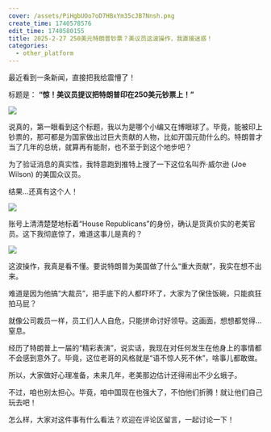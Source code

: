 ```yaml
---
cover: /assets/PiHgbUOo7oD7HBxYm35cJB7Nnsh.png
create_time: 1740578576
edit_time: 1740580155
title: 2025-2-27 250美元特朗普钞票？美议员这波操作，我直接迷惑！
categories:
  - other_platform
---
```



最近看到一条新闻，直接把我给震懵了！

标题是： **“惊！美议员提议把特朗普印在250美元钞票上！”**

<img src="/assets/MINkbk2n7oNCc7x1niXcKZgvn0g.png" src-width="900" class="markdown-img m-auto" src-height="675" align="center"/>

说真的，第一眼看到这个标题，我以为是哪个小编又在博眼球了。毕竟，能被印上钞票的，那可都是为国家做出过巨大贡献的人物，比如开国元勋什么的。特朗普才当了几年的总统，就算再有能耐，也不至于到这个地步吧？

为了验证消息的真实性，我特意跑到推特上搜了一下这位名叫乔·威尔逊 (Joe Wilson) 的美国众议员。

结果...还真有这个人！

<img src="/assets/MjrzbS8i9oNuJ5xSf70coqxUnGc.png" src-width="776" class="markdown-img m-auto" src-height="428" align="center"/>

账号上清清楚楚地标着“House Republicans”的身份，确认是货真价实的老美官员。这下我彻底惊了，难道这事儿是真的？ 

<img src="/assets/DsO5bAH5Mobzxaxe7WHcU6uInCg.png" src-width="443" class="markdown-img m-auto" src-height="273" align="center"/>

这波操作，我真是看不懂。要说特朗普为美国做了什么“重大贡献”，我实在想不出来。

难道是因为他搞“大裁员”，把手底下的人都吓坏了，大家为了保住饭碗，只能疯狂拍马屁？

就像公司裁员一样，员工们人人自危，只能拼命讨好领导。这画面，想想都觉得...窒息。

经历了特朗普上一届的“精彩表演”，说实话，我现在对任何发生在他身上的事情都不会感到意外了。毕竟，这位老哥的风格就是“语不惊人死不休”，啥事儿都敢做。

所以，大家做好心理准备，未来几年，老美那边估计还得闹出不少幺蛾子。

不过，咱也别太担心。毕竟，咱中国现在也强大了，不怕他们折腾！就让他们自己玩去吧！

怎么样，大家对这件事有什么看法？欢迎在评论区留言，一起讨论一下！

